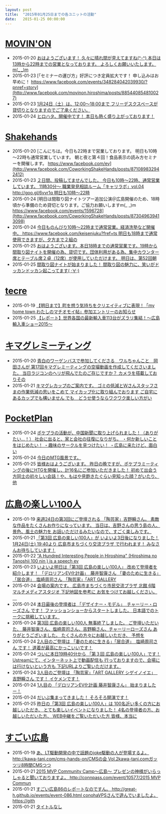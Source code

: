 ```yaml
---
layout: post
title:  "2015年01月25日までの各ユニットの活動"
date:   2015-01-25 00:00:00
---
```




# [MOVIN'ON](http://coworking-hiroshima.com/)

* 2015-01-20 [おはようございます！ 久々に晴れ間が見えてますね(^-^)  本日は13時から22時までの営業となっております。 よろしくお願いいたします。 m(_ _)m](http://www.facebook.com/movinon.hiroshima/posts/884077821612997)
* 2015-01-23 [「セミナーの運び方」好評につき定員拡大です！ 申し込みはお早めに！  https://www.facebook.com/events/348284042039930/?pnref=story](http://www.facebook.com/movinon.hiroshima/posts/885440854810027)
* 2015-01-23 [1月24日（土）は、12:00～18:00まで フリーデスクスペースが貸切りとなりますのでご了承ください。](http://www.facebook.com/movinon.hiroshima/posts/885439428143503)
* 2015-01-24 [ヒロハタ、開催中です！  本日も熱く盛り上がっております！](http://www.facebook.com/movinon.hiroshima/photos/a.741352859218828.1073741830.723399384347509/885838324770280/?type=1)


# [Shakehands](http://www.shakehands.jp/)

* 2015-01-20 [こんにちは。今日も22時まで営業しております。 明日も10時～22時も通常営業しています。 朝と夜と第４回！食品表示の読み方セミナーを開催します。 https://www.facebook.com/ev](http://www.facebook.com/CoworkingShakeHands/posts/871089832942412)
* 2015-01-23 [２日間、投稿してませんでした。 今日も10時～22時、通常営業しています。 11時30分～ 職業発見相談ルーム「キャリラボ」vol.04 http://goo.gl/6vvr1q  明日も10時～22時](http://www.facebook.com/CoworkingShakeHands/posts/872552082796187)
* 2015-01-24 [明日は間取り図ナイトツアー追加公演＠広島開催のため、18時頃から準備のため貸切となります。ご協力お願いしますm(_ _)m https://www.facebook.com/events/1596728](http://www.facebook.com/CoworkingShakeHands/posts/873049639413098)
* 2015-01-24 [今日ものんびり10時～22時まで通常営業。経済洗塾など開催中。 https://www.facebook.com/keisenjuku?fref=ts 明日も18時まで通常使用できますが、夕方まで２組の](http://www.facebook.com/CoworkingShakeHands/posts/873049036079825)
* 2015-01-25 [おはようございます。本日18時までの通常営業です。19時から間取り図ナイトを開催の為、貸切です。団体利用がある為、集中カウンター席とテーブル席２卓（12席）が使用していただけます。  明日は、第52回朝](http://www.facebook.com/CoworkingShakeHands/posts/873436739374388)
* 2015-01-25 [間取り図ナイトが始まりました！ 間取り図の魅力に、笑いがドッカンドッカン起こってます( ;∀;)](http://www.facebook.com/CoworkingShakeHands/photos/a.624867490897982.1073741830.592127770838621/873574456027283/?type=1)




# [tecre](http://tecre.jp/)

* 2015-01-19 [【明日まで】町を想う気持ちをクリエイティブに表現！「my home town わたしのマチオモイ帖」参加エントリーのお知らせ](http://tecre.jp/machiomoicho/)
* 2015-01-25 [【レポート】世界各国の最新輸入車113台がズラリ集結！～広島輸入車ショー2015～](http://tecre.jp/import-automobile-show/)


# [キマグレミーティング](https://www.facebook.com/kimaguremeeting)

* 2015-01-20 [青白のワーゲンバスで参加してくださる　ワルちゃんこと　岡田さんが 第17回キマグレミーティングの空撮動画を作成してくださいました。 当日ラジコンのヘリが飛んでたのご存じですか？ カメラを搭載しておりその](http://www.facebook.com/kimaguremeeting/posts/766580253418543)
* 2015-01-21 [キマグレカップのご案内です。  ゴミの低減とＷさんスタッフさまの作業低減の思いをこめて  マイカップ化に取り組んでおります  ご自宅にあるカップでも構いません  でも　どうせ使うならワクワク楽しい方がい](http://www.facebook.com/kimaguremeeting/posts/767479036661998)


# [PocketPlan](http://pocketplan.wix.com/pocketplan)

* 2015-01-24 [ポケプラの活動が、中国新聞に取り上げられました！（ありがたい…！）  社会に出ると、家と会社の往復になりがち。  ・何か新しいことをはじめたい！ ・趣味のサークルを見つけたい！ ・広島に来たけど、面白い](http://www.facebook.com/PocketPlan/photos/a.360483500704295.87237.115520338533947/780784445340863/?type=1)
* 2015-01-24 [今日のMTG風景です。](http://www.facebook.com/PocketPlan/photos/a.581734955245814.1073741829.115520338533947/780819762003998/?type=1)
* 2015-01-25 [皆様おはようございます。 昨日の晩ですが、ポケプラミーティングの後にHTGを開催し、計16名にご参加いただきました！  初めて出会う方同士の初々しい会話！や、もはや見飽きたぐらい見知った顔？がいたり、他](http://www.facebook.com/PocketPlan/posts/781144091971565)


# [広島の楽しい100人](https://www.facebook.com/h100parson)

* 2015-01-19 [来週24日の第3回にご登壇される 「陶芸家」吉野瞬さん。  素敵な作品をたくさんお作りになっています。  当日は、吉野さんの思う島の人、景色、風土の魅力を お話いただけるみたいなので、すごく楽しみです。](http://www.facebook.com/h100parson/posts/1528203620788111)
* 2015-01-21 [「第3回 広島の楽しい100人」が いよいよ3日後になりました！  1月24日(土) 19:40より 広島市まちづくり交流プラザ で行われます！  みなさんお待ちしています！](http://www.facebook.com/h100parson/photos/a.1528334447441695.1073741833.1427131820895292/1530132370595236/?type=1)
* 2015-01-22 [&quot;A Hundred Interesting People in Hiroshima&quot; (Hiroshima no Tanoshii 100 nin ) is a speech ev](http://www.facebook.com/h100parson/photos/a.1438197353122072.1073741828.1427131820895292/1530379860570487/?type=1)
* 2015-01-23 [いよいよ明日は「第3回 広島の楽しい100人」  改めて登壇者を紹介します！  「デロリアンEV化計画」　藤井智康さん 「妻のために生きる」「居合道」　塩崎周司さん 「陶芸家」「ART GALLERY ](http://www.facebook.com/h100parson/photos/a.1438197353122072.1073741828.1427131820895292/1530499147225225/?type=1)
* 2015-01-24 [会場の案内です。  広島市まちづくり市民交流プラザ  北館 6階 マルチメディアスタジオ  下記地図を参考に お気をつけてお越しください。 　](http://www.facebook.com/h100parson/photos/a.1438197353122072.1073741828.1427131820895292/1531384263803380/?type=1)
* 2015-01-24 [本日最後の登壇者は 「デザイナー・モデル」　チャーリー・ローズさん です！  ファッションショーからスタートしました。 日本語でのトークに挑戦しています。](http://www.facebook.com/h100parson/photos/a.1438197353122072.1073741828.1427131820895292/1531430080465465/?type=1)
* 2015-01-24 [第3回 広島の楽しい100人 無事終了しました。  ご登壇いただいた、 藤井智康さん、塩崎周司さん、吉野瞬さん、チャーリーローズさん ありがとうございました。  たくさんの方々にお越しいただき、 予想を](http://www.facebook.com/h100parson/posts/1531434213798385)
* 2015-01-24 [2人目のご登壇は 「妻のために生きる」「居合道」　塩崎周司さん です！  道着が最高にかっこいいです！](http://www.facebook.com/h100parson/photos/a.1438197353122072.1073741828.1427131820895292/1531418350466638/?type=1)
* 2015-01-24 [ついに本日19時40分から 「第３回 広島の楽しい100人」です！  Ustreamにて、インターネット上で動画配信も 行っておりますので、会場には行けないという方も 下記URLよりご覧いただけます。 ](http://www.facebook.com/h100parson/posts/1531294607145679)
* 2015-01-24 [3人目のご登壇は 「陶芸家」「ART GALLERY シゲイノイエ」　吉野瞬さん です！  イケメンです！](http://www.facebook.com/h100parson/photos/a.1438197353122072.1073741828.1427131820895292/1531423587132781/?type=1)
* 2015-01-24 [1人目の 「デロリアンEV化計画 藤井智康さん」 始まりましたー！](http://www.facebook.com/h100parson/photos/a.1438197353122072.1073741828.1427131820895292/1531412887133851/?type=1)
* 2015-01-24 [だいぶ集まってきました！  そろそろ開演です！](http://www.facebook.com/h100parson/photos/a.1438197353122072.1073741828.1427131820895292/1531411393800667/?type=1)
* 2015-01-25 [昨日の「第3回 広島の楽しい100人」は 100名近い多くの方にお越しいただき、 とても楽しいイベントになりました！  4名の登壇者の方、お越しいただいた方、 WEB中継をご覧いただいた方 皆様、本当に](http://www.facebook.com/h100parson/posts/1531849557090184)






# [すごい広島](http://great-h.github.io/)

* 2015-01-19 [あ、LT駆動開発の中で話題のjoke駆動の人が登場するよ。  http://kawa-tani.com/cms-hands-on/CMSの会 Vol.2kawa-tani.comガッツリ8時間CMSつつ](http://www.facebook.com/great.hiroshima/posts/510212532454730)
* 2015-01-21 [2015 MVP Community Camp～広島～ プレゼンの神様がいらっしゃると聞いておりますよ。  http://connpass.com/event/10577/2015 MVP Commun](http://www.facebook.com/great.hiroshima/posts/511143912361592)
* 2015-01-21 [すごい広島86のレポートなのですん。 http://great-h.github.io/events/event-086.html  conohaVPSさんで遊んでいましたよ。 https://gith](http://www.facebook.com/great.hiroshima/posts/511148802361103)
* 2015-01-21 [タイトルなし](http://www.facebook.com/events/645101765612062/permalink/645101768945395/)
